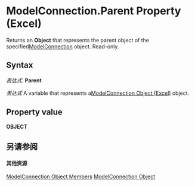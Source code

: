 
# ModelConnection.Parent Property (Excel)

Returns an  **Object** that represents the parent object of the specified[ModelConnection](db1b8e2b-76f7-5a6f-b510-6a4d6c4e9857.md) object. Read-only.


## Syntax

 _表达式_. **Parent**

 _表达式_ A variable that represents a[ModelConnection Object (Excel)](db1b8e2b-76f7-5a6f-b510-6a4d6c4e9857.md) object.


## Property value

 **OBJECT**


## 另请参阅


#### 其他资源


[ModelConnection Object Members](http://msdn.microsoft.com/library/6909811e-5ef3-ba36-9949-8008444f0b00%28Office.15%29.aspx)
[ModelConnection Object](db1b8e2b-76f7-5a6f-b510-6a4d6c4e9857.md)